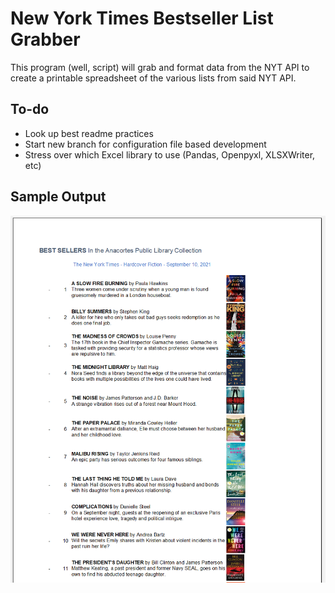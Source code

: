 # New York Times Bestseller List Grabber

This program (well, script) will grab and format data from the NYT API to create a printable spreadsheet of the various lists from said NYT API.


## To-do

- Look up best readme practices
- Start new branch for configuration file based development
- Stress over which Excel library to use (Pandas, Openpyxl, XLSXWriter, etc)

## Sample Output
![Sample output](info/sample_output.png)